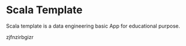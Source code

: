 # Scala Template

Scala template is a data engineering basic App for educational purpose.

zjfnzirbgizr